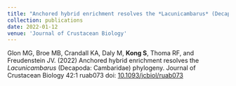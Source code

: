 ```yaml
---
title: "Anchored hybrid enrichment resolves the *Lacunicambarus* (Decapoda: Cambaridae) phylogeny"
collection: publications
date: 2022-01-12
venue: 'Journal of Crustacean Biology'
---
```

Glon MG, Broe MB, Crandall KA, Daly M, **Kong S**, Thoma RF, and Freudenstein JV. (2022) Anchored hybrid enrichment resolves the *Lacunicambarus* (Decapoda: Cambaridae) phylogeny. Journal of Crustacean Biology 42:1 ruab073 doi: [10.1093/jcbiol/ruab073](https://doi.org/10.1093/jcbiol/ruab073)